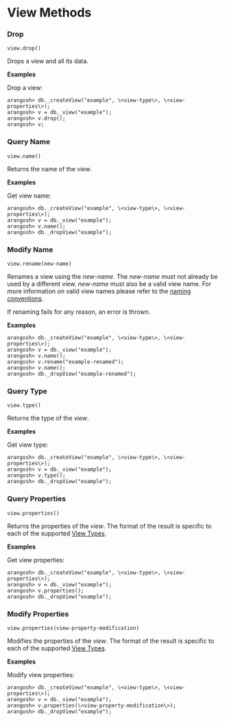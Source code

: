 View Methods
============

### Drop
<!-- arangod/V8Server/v8-views.cpp -->

`view.drop()`

Drops a *view* and all its data.

**Examples**


Drop a view:

```
arangosh> db._createView("example", \<view-type\>, \<view-properties\>);
arangosh> v = db._view("example");
arangosh> v.drop();
arangosh> v;
```

### Query Name
<!-- arangod/V8Server/v8-views.cpp -->

`view.name()`

Returns the name of the *view*.

**Examples**

Get view name:

```
arangosh> db._createView("example", \<view-type\>, \<view-properties\>);
arangosh> v = db._view("example");
arangosh> v.name();
arangosh> db._dropView("example");
```

### Modify Name
<!-- arangod/V8Server/v8-views.cpp -->

`view.rename(new-name)`

Renames a view using the *new-name*. The *new-name* must not already be used by
a different view. *new-name* must also be a valid view name. For
more information on valid view names please refer to the
[naming conventions](../NamingConventions/README.md).

If renaming fails for any reason, an error is thrown.

**Examples**

```
arangosh> db._createView("example", \<view-type\>, \<view-properties\>);
arangosh> v = db._view("example");
arangosh> v.name();
arangosh> v.rename("example-renamed");
arangosh> v.name();
arangosh> db._dropView("example-renamed");
```

### Query Type
<!-- arangod/V8Server/v8-views.cpp -->

`view.type()`

Returns the type of the *view*.

**Examples**

Get view type:

```
arangosh> db._createView("example", \<view-type\>, \<view-properties\>);
arangosh> v = db._view("example");
arangosh> v.type();
arangosh> db._dropView("example");
```

### Query Properties
<!-- arangod/V8Server/v8-views.cpp -->

`view.properties()`

Returns the properties of the *view*. The format of the result is specific to
each of the supported [View Types](README.md).

**Examples**

Get view properties:

```
arangosh> db._createView("example", \<view-type\>, \<view-properties\>);
arangosh> v = db._view("example");
arangosh> v.properties();
arangosh> db._dropView("example");
```

### Modify Properties
<!-- arangod/V8Server/v8-views.cpp -->

`view.properties(view-property-modification)`

Modifies the properties of the *view*. The format of the result is specific to
each of the supported [View Types](README.md).

**Examples**

Modify view properties:

```
arangosh> db._createView("example", \<view-type\>, \<view-properties\>);
arangosh> v = db._view("example");
arangosh> v.properties(\<view-property-modification\>);
arangosh> db._dropView("example");
```
